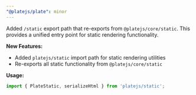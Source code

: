 ```yaml
---
"@platejs/plate": minor
---
```


Added `/static` export path that re-exports from `@platejs/core/static`. This provides a unified entry point for static rendering functionality.

**New Features:**
- Added `platejs/static` import path for static rendering utilities
- Re-exports all static functionality from `@platejs/core/static`

**Usage:**
```typescript
import { PlateStatic, serializeHtml } from 'platejs/static';
```